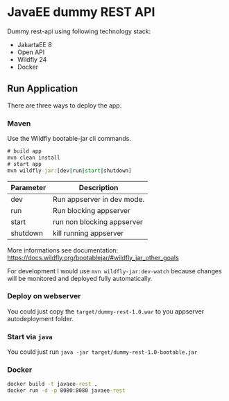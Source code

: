 # JavaEE dummy REST API

Dummy rest-api using following technology stack:

- JakartaEE 8
- Open API
- Wildfly 24
- Docker

## Run Application 

There are three ways to deploy the app.

### Maven 

Use the Wildfly bootable-jar cli commands.

```cmd
# build app
mvn clean install
# start app
mvn wildfly-jar:[dev|run|start|shutdown]
```

| Parameter | Description                | 
| --------- | -------------------------- |
| dev       | Run appserver in dev mode. |
| run       | Run blocking appserver     |
| start     | run non blocking appserver | 
| shutdown  | kill running appserver     |

More informations see documentation: https://docs.wildfly.org/bootablejar/#wildfly_jar_other_goals

For development I would use `mvn wildfly-jar:dev-watch` because changes will be monitored and deployed fully automatically.

### Deploy on webserver

You could just copy the `target/dummy-rest-1.0.war` to you appserver autodeployment folder.

### Start via `java`

You could just run `java -jar target/dummy-rest-1.0-bootable.jar`

### Docker

```cmd
docker build -t javaee-rest .
docker run -d -p 8080:8080 javaee-rest
```
